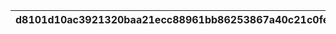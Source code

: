 |d8101d10ac3921320baa21ecc88961bb86253867a40c21c0fe841b622940d4ca|3eeb771a68db6e1e865af5642dcf1953a6167b20bbb4c0d45555bc0930017dba|dcb6dbb3f47c400ff4b4c01ebc033204de4cc101dc0bc30040242190f6a9a140|f8e33874fc0cdbbc40692e57c2bc0a0c3eb51773590f3e30dd92aa888c75bd19|f60ac03e3e2e4b203576f6037723c5e4c62d7affd4bf5256649443d9cbfe96f3|a5008e58ee176390e01f2f39184544ff00d83949541c3ae70c1d1e93997f52ed|6c64cbec8343293d4a61e92a42743e08f6539a0fc6ef2d6087dd540fcf17eef8|c901d5cef18d860619d13793d17c4cdae1ac167916d4b327be55ca5de303f12f|ff6003a93e26b4926cb99b8430cffa5a257449030f26a5573df0114adf2993e7|b20a05aada4e15c6343013d355e208e0fa59a9cfd4b563d54a9b9ee18c216d38|35ba2fbc8b5c37c7d86a7d3463cfdad31d15bafb902c51bca7823609027a827e|
| --- | --- | --- | --- | --- | --- | --- | --- | --- | --- | --- |